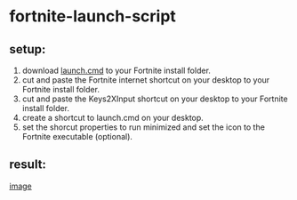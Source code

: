 # fortnite-launch-script

## setup:
1. download [launch.cmd](launch.cmd) to your Fortnite install folder.
2. cut and paste the Fortnite internet shortcut on your desktop to your Fortnite install folder.
3. cut and paste the Keys2XInput shortcut on your desktop to your Fortnite install folder.
4. create a shortcut to launch.cmd on your desktop.
5. set the shorcut properties to run minimized and set the icon to the Fortnite executable (optional).

## result:
[image](image.PNG)
